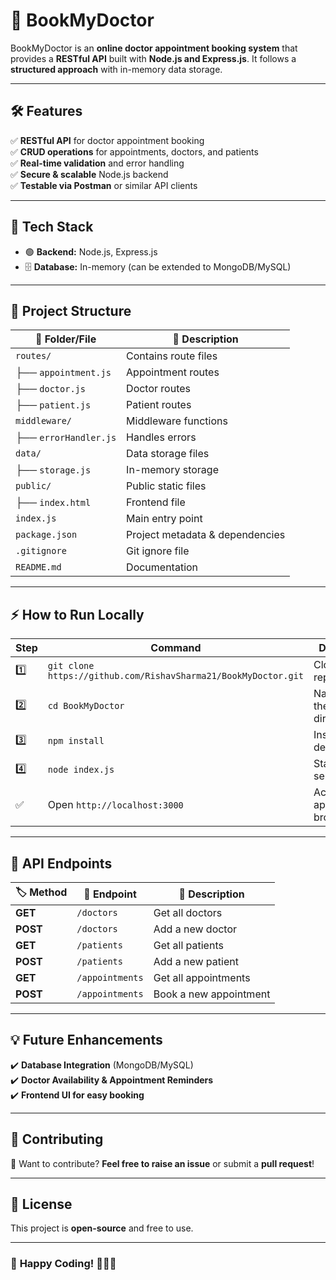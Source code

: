 # 📌 **BookMyDoctor**

BookMyDoctor is an **online doctor appointment booking system** that provides a **RESTful API** built with **Node.js and Express.js**. It follows a **structured approach** with in-memory data storage.

---

## 🛠️ **Features**
✅ **RESTful API** for doctor appointment booking  
✅ **CRUD operations** for appointments, doctors, and patients  
✅ **Real-time validation** and error handling  
✅ **Secure & scalable** Node.js backend  
✅ **Testable via Postman** or similar API clients  

---

## 🚀 **Tech Stack**
- 🟢 **Backend:** Node.js, Express.js  
- 🗄️ **Database:** In-memory (can be extended to MongoDB/MySQL)  

---

## 📂 **Project Structure**
| 📁 **Folder/File** | 📜 **Description** |
|--------------------|------------------|
| `routes/`         | Contains route files |
| ├── `appointment.js` | Appointment routes |
| ├── `doctor.js`   | Doctor routes |
| ├── `patient.js`  | Patient routes |
| `middleware/`     | Middleware functions |
| ├── `errorHandler.js` | Handles errors |
| `data/`           | Data storage files |
| ├── `storage.js`  | In-memory storage |
| `public/`         | Public static files |
| ├── `index.html`  | Frontend file |
| `index.js`        | Main entry point |
| `package.json`    | Project metadata & dependencies |
| `.gitignore`      | Git ignore file |
| `README.md`       | Documentation |

---

## ⚡ **How to Run Locally**
| Step  | Command                                             | Description                         |
|-------|-----------------------------------------------------|-------------------------------------|
| 1️⃣    | `git clone https://github.com/RishavSharma21/BookMyDoctor.git` | Clone the repository              |
| 2️⃣    | `cd BookMyDoctor`                                   | Navigate into the project directory |
| 3️⃣    | `npm install`                                      | Install dependencies               |
| 4️⃣    | `node index.js`                                    | Start the server                   |
| ✅    | Open `http://localhost:3000`                        | Access the app in a browser        |

---

## 📢 **API Endpoints**
| 🏷 **Method** | 🔗 **Endpoint**       | 📜 **Description**         |
|--------------|----------------------|---------------------------|
| **GET**      | `/doctors`           | Get all doctors          |
| **POST**     | `/doctors`           | Add a new doctor         |
| **GET**      | `/patients`          | Get all patients         |
| **POST**     | `/patients`          | Add a new patient        |
| **GET**      | `/appointments`      | Get all appointments     |
| **POST**     | `/appointments`      | Book a new appointment   |

---

## 💡 **Future Enhancements**
✔️ **Database Integration** (MongoDB/MySQL)  
✔️ **Doctor Availability & Appointment Reminders**   
✔️ **Frontend UI for easy booking**  

---

## 🤝 **Contributing**
🔹 Want to contribute? **Feel free to raise an issue** or submit a **pull request**!  

---

## 📜 **License**
This project is **open-source** and free to use.

---

### 🚀 **Happy Coding!** 👨‍💻🔥  


